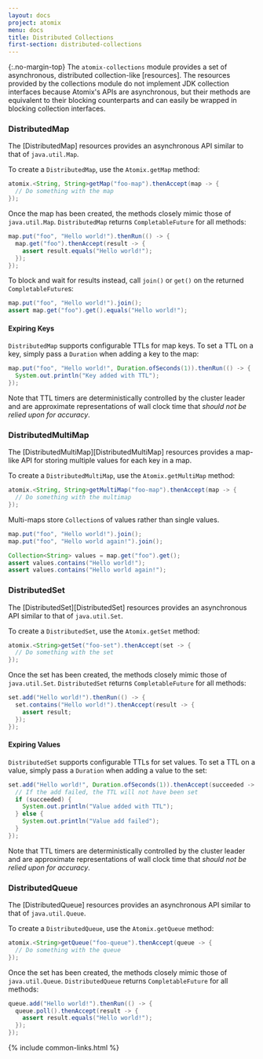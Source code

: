 ```yaml
---
layout: docs
project: atomix
menu: docs
title: Distributed Collections
first-section: distributed-collections
---
```


{:.no-margin-top}
The `atomix-collections` module provides a set of asynchronous, distributed collection-like [resources]. The resources provided by the collections module do not implement JDK collection interfaces because Atomix's APIs are asynchronous, but their methods are equivalent to their blocking counterparts and can easily be wrapped in blocking collection interfaces.

### DistributedMap

The [DistributedMap] resources provides an asynchronous API similar to that of `java.util.Map`.

To create a `DistributedMap`, use the `Atomix.getMap` method:

```java
atomix.<String, String>getMap("foo-map").thenAccept(map -> {
  // Do something with the map
});
```

Once the map has been created, the methods closely mimic those of `java.util.Map`. `DistributedMap` returns `CompletableFuture` for all methods:

```java
map.put("foo", "Hello world!").thenRun(() -> {
  map.get("foo").thenAccept(result -> {
    assert result.equals("Hello world!");
  });
});
```

To block and wait for results instead, call `join()` or `get()` on the returned `CompletableFuture`s:

```java
map.put("foo", "Hello world!").join();
assert map.get("foo").get().equals("Hello world!");
```

#### Expiring Keys

`DistributedMap` supports configurable TTLs for map keys. To set a TTL on a key, simply pass a `Duration` when adding a key to the map:

```java
map.put("foo", "Hello world!", Duration.ofSeconds(1)).thenRun(() -> {
  System.out.println("Key added with TTL");
});
```

Note that TTL timers are deterministically controlled by the cluster leader and are approximate representations of wall clock time that *should not be relied upon for accuracy*.

### DistributedMultiMap

The [DistributedMultiMap][DistributedMultiMap] resources provides a map-like API for storing multiple values for each key in a map.

To create a `DistributedMultiMap`, use the `Atomix.getMultiMap` method:

```java
atomix.<String, String>getMultiMap("foo-map").thenAccept(map -> {
  // Do something with the multimap
});
```

Multi-maps store `Collection`s of values rather than single values.

```java
map.put("foo", "Hello world!").join();
map.put("foo", "Hello world again!").join();

Collection<String> values = map.get("foo").get();
assert values.contains("Hello world!");
assert values.contains("Hello world again!");
```

### DistributedSet

The [DistributedSet][DistributedSet] resources provides an asynchronous API similar to that of `java.util.Set`.

To create a `DistributedSet`, use the `Atomix.getSet` method:

```java
atomix.<String>getSet("foo-set").thenAccept(set -> {
  // Do something with the set
});
```

Once the set has been created, the methods closely mimic those of `java.util.Set`. `DistributedSet` returns `CompletableFuture` for all methods:

```java
set.add("Hello world!").thenRun(() -> {
  set.contains("Hello world!").thenAccept(result -> {
    assert result;
  });
});
```

#### Expiring Values

`DistributedSet` supports configurable TTLs for set values. To set a TTL on a value, simply pass a `Duration` when adding a value to the set:

```java
set.add("Hello world!", Duration.ofSeconds(1)).thenAccept(succeeded -> {
  // If the add failed, the TTL will not have been set
  if (succeeded) {
    System.out.println("Value added with TTL");
  } else {
    System.out.println("Value add failed");
  }
});
```

Note that TTL timers are deterministically controlled by the cluster leader and are approximate representations of wall clock time that *should not be relied upon for accuracy*.

### DistributedQueue

The [DistributedQueue] resources provides an asynchronous API similar to that of `java.util.Queue`.

To create a `DistributedQueue`, use the `Atomix.getQueue` method:

```java
atomix.<String>getQueue("foo-queue").thenAccept(queue -> {
  // Do something with the queue
});
```

Once the set has been created, the methods closely mimic those of `java.util.Queue`. `DistributedQueue` returns `CompletableFuture` for all methods:

```java
queue.add("Hello world!").thenRun(() -> {
  queue.poll().thenAccept(result -> {
    assert result.equals("Hello world!");
  });
});
```

{% include common-links.html %}